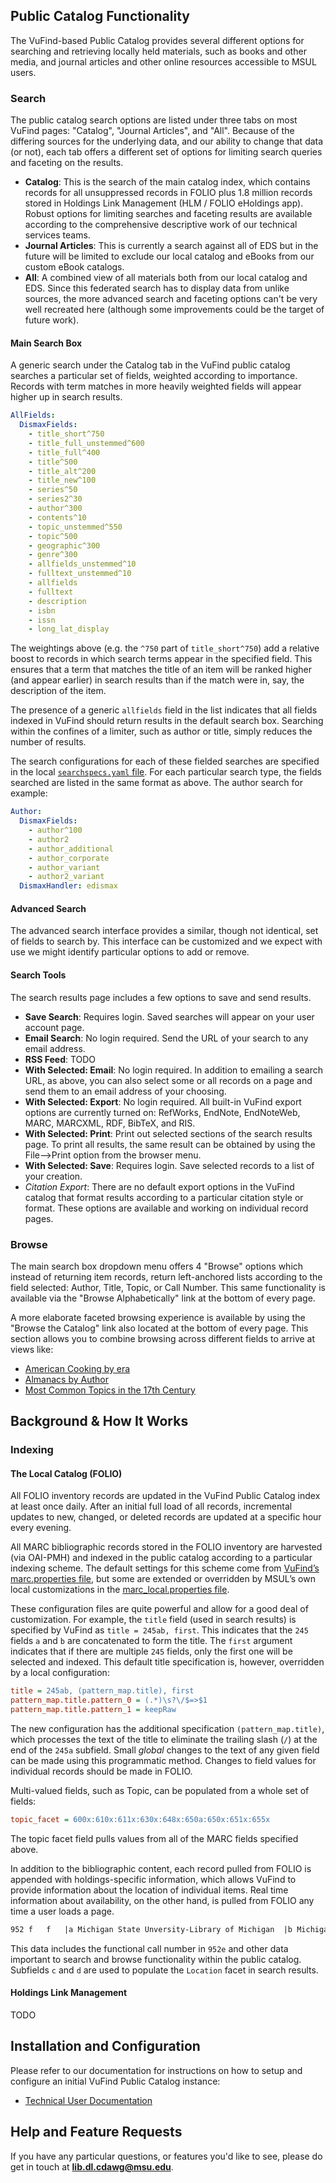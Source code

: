 <!-- markdownlint-disable-next-line MD041 -->
## Public Catalog Functionality

The VuFind-based Public Catalog provides several different options for
searching and retrieving locally held materials, such as books and other
media, and journal articles and other online resources accessible to
MSUL users.

### Search

The public catalog search options are listed under three tabs on most
VuFind pages: "Catalog", "Journal Articles", and "All". Because of the
differing sources for the underlying data, and our ability to change
that data (or not), each tab offers a different set of options for
limiting search queries and faceting on the results.

* **Catalog**: This is the search of the main catalog index, which contains
  records for all unsuppressed records in FOLIO plus 1.8 million records
  stored in Holdings Link Management (HLM / FOLIO eHoldings app). Robust
  options for limiting searches and faceting results are available according
  to the comprehensive descriptive work of our technical services teams.
* **Journal Articles**: This is currently a search against all of EDS but
  in the future will be limited to exclude our local catalog and eBooks
  from our custom eBook catalogs.
* **All**: A combined view of all materials both from our local catalog and
EDS. Since this federated search has to display data from unlike sources,
the more advanced search and faceting options can't be very well recreated
here (although some improvements could be the target of future work).

#### Main Search Box

A generic search under the Catalog tab in the VuFind public catalog searches
a particular set of fields, weighted according to importance. Records with
term matches in more heavily weighted fields will appear higher up in
search results.

```yaml
AllFields:
  DismaxFields:
    - title_short^750
    - title_full_unstemmed^600
    - title_full^400
    - title^500
    - title_alt^200
    - title_new^100
    - series^50
    - series2^30
    - author^300
    - contents^10
    - topic_unstemmed^550
    - topic^500
    - geographic^300
    - genre^300
    - allfields_unstemmed^10
    - fulltext_unstemmed^10
    - allfields
    - fulltext
    - description
    - isbn
    - issn
    - long_lat_display
```

The weightings above (e.g. the `^750` part of `title_short^750`) add a
relative boost to records in which search terms appear in the specified
field. This ensures that a term that matches the title of an item will be
ranked higher (and appear earlier) in search results than if the match were
in, say, the description of the item.

The presence of a generic `allfields` field in the list indicates that all
fields indexed in VuFind should return results in the default search box.
Searching within the confines of a limiter, such as author or title,
simply reduces the number of results.

The search configurations for each of these fielded searches are
specified in the local
[`searchspecs.yaml` file](https://gitlab.msu.edu/msu-libraries/catalog/catalog/-/blob/main/vufind/local/config/vufind/searchspecs.yaml).
For each particular search type, the fields searched are listed
in the same format as above. The author search for example:

```yaml
Author:
  DismaxFields:
    - author^100
    - author2
    - author_additional
    - author_corporate
    - author_variant
    - author2_variant
  DismaxHandler: edismax
```

#### Advanced Search

The advanced search interface provides a similar, though not identical, set
of fields to search by. This interface can be customized and we expect with
use we might identify particular options to add or remove.

#### Search Tools

The search results page includes a few options to save and send results.

* **Save Search**: Requires login. Saved searches will appear on your
  user account page.
* **Email Search**: No login required. Send the URL of your search to
  any email address.
* **RSS Feed**: TODO
* **With Selected: Email**: No login required. In addition to emailing
  a search URL, as above, you can also select some or all records on a
  page and send them to an email address of your choosing.
* **With Selected: Export**: No login required. All built-in VuFind
  export options are currently turned on: RefWorks, EndNote, EndNoteWeb,
  MARC, MARCXML, RDF, BibTeX, and RIS.
* **With Selected: Print**: Print out selected sections of the search
  results page. To print all results, the same result can be obtained
  by using the File-->Print option from the browser menu.
* **With Selected: Save**: Requires login. Save selected records to a
  list of your creation.
* *Citation Export*: There are no default export options in the VuFind
  catalog that format results according to a particular citation style
  or format. These options are available and working on individual
  record pages.

### Browse

The main search box dropdown menu offers 4 "Browse" options which instead
of returning item records, return left-anchored lists according to the field
selected: Author, Title, Topic, or Call Number. This same functionality
is available via the "Browse Alphabetically" link at the bottom of every page.

A more elaborate faceted browsing experience is available by using the
"Browse the Catalog" link also located at the bottom of every page. This
section allows you to combine browsing across different fields to arrive
at views like:

* [American Cooking by era](https://catalog-beta.lib.msu.edu/vufind/Browse/Era?findby=topic&category=&query=%22Cooking%2C+American%22&query_field=topic_facet&facet_field=era_facet)
* [Almanacs by Author](https://catalog-beta.lib.msu.edu/vufind/Browse/Author?findby=genre&category=&query=%22Almanacs%22&query_field=genre_facet&facet_field=author_facet)
* [Most Common Topics in the 17th Century](https://catalog-beta.lib.msu.edu/vufind/Browse/Topic?findby=era&category=&query=%2217th+century%22&query_field=era_facet&facet_field=topic_facet)

## Background & How It Works

### Indexing

#### The Local Catalog (FOLIO)

All FOLIO inventory records are updated in the VuFind Public Catalog
index at least once daily. After an initial full load of all records,
incremental updates to new, changed, or deleted records are updated
at a specific hour every evening.

All MARC bibliographic records stored in the FOLIO inventory are
harvested (via OAI-PMH) and indexed in the public catalog according
to a particular indexing scheme. The default settings for this scheme
come from [VuFind’s marc.properties file](https://github.com/vufind-org/vufind/blob/release-8.1/import/marc.properties),
but some are extended or overridden by MSUL’s own local customizations
in the [marc_local.properties file](https://gitlab.msu.edu/msu-libraries/catalog/catalog/-/blob/main/vufind/local/import/marc_local.properties).

These configuration files are quite powerful and allow for a good deal of
customization. For example, the `title` field (used in search results)
is specified by VuFind as `title = 245ab, first`. This indicates that
the `245` fields `a` and `b` are concatenated to form the title. The
`first` argument indicates that if there are multiple `245` fields,
only the first one will be selected and indexed. This default title
specification is, however, overridden by a local configuration:

```ini
title = 245ab, (pattern_map.title), first
pattern_map.title.pattern_0 = (.*)\s?\/$=>$1
pattern_map.title.pattern_1 = keepRaw
```

The new configuration has the additional specification `(pattern_map.title)`,
which processes the text of the title to eliminate the trailing slash (`/`)
at the end of the `245a` subfield. Small *global* changes to the text of any
given field can be made using this programmatic method. Changes to field
values for individual records should be made in FOLIO.

Multi-valued fields, such as Topic, can be populated from a whole set of
fields:

```ini
topic_facet = 600x:610x:611x:630x:648x:650a:650x:651x:655x
```

The topic facet field pulls values from all of the MARC fields specified above.

In addition to the bibliographic content, each record pulled from FOLIO is
appended with holdings-specific information, which allows VuFind to provide
information about the location of individual items. Real time information about
availability, on the other hand, is pulled from FOLIO any time a user loads a page.

<!-- markdownlint-disable MD013 -->
```txt
952 f   f   |a Michigan State Unversity-Library of Michigan  |b Michigan State University  |c MSU Special Collections  |d MSU Special Collections - Comic Art  |t 0  |e PN6727.K53 K5 1994  |h Library of Congress classification  |i Printed Material  |n 1
```
<!-- markdownlint-enable MD013 -->

This data includes the functional call number in `952e` and other data
important to search and browse functionality within the public catalog.
Subfields `c` and `d` are used to populate the `Location` facet in
search results.

#### Holdings Link Management

TODO

## Installation and Configuration

Please refer to our documentation for instructions on how to setup and
configure an initial VuFind Public Catalog instance:

* [Technical User Documentation](https://msu-libraries.github.io/catalog/)

## Help and Feature Requests

If you have any particular questions, or features you'd like to see, please
do get in touch at **[lib.dl.cdawg@msu.edu](mailto:lib.dl.cdawg@msu.edu)**.
